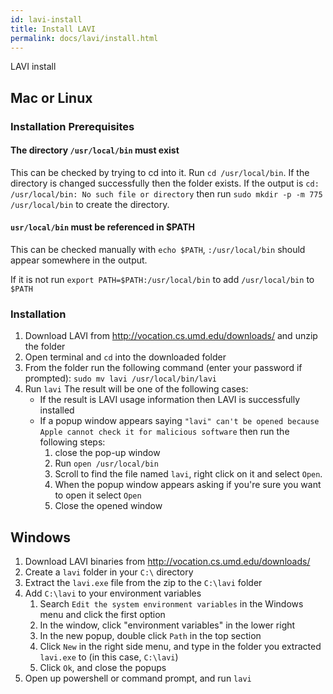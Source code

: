 ```yaml
---
id: lavi-install
title: Install LAVI
permalink: docs/lavi/install.html
---
```


LAVI install

## Mac or Linux

### Installation Prerequisites

#### The directory `/usr/local/bin` must exist
This can be checked by trying to cd into it.
Run `cd /usr/local/bin`.
If the directory is changed successfully then the folder exists. 
If the output is `cd: /usr/local/bin: No such file or directory` then run `sudo mkdir -p -m 775 /usr/local/bin` to create the directory.

#### `usr/local/bin` must be referenced in $PATH
This can be checked manually with `echo $PATH`, `:/usr/local/bin` should appear somewhere in the output.

If it is not run `export PATH=$PATH:/usr/local/bin` to add `/usr/local/bin` to `$PATH`

### Installation
1. Download LAVI from http://vocation.cs.umd.edu/downloads/ and unzip the folder
2. Open terminal and `cd` into the downloaded folder
3. From the folder run the following command (enter your password if prompted):
   `sudo mv lavi /usr/local/bin/lavi`
4. Run `lavi` The result will be one of the following cases:
   - If the result is LAVI usage information then LAVI is successfully installed
   - If a popup window appears saying `"lavi" can't be opened because Apple cannot check it for malicious software` then run the following steps:
     1. close the pop-up window
     2. Run `open /usr/local/bin`
     3. Scroll to find the file named `lavi`, right click on it and select `Open`. 
     4. When the popup window appears asking if you're sure you want to open it select `Open`
     5. Close the opened window

## Windows
1. Download LAVI binaries from http://vocation.cs.umd.edu/downloads/
2. Create a `lavi` folder in your `C:\` directory
3. Extract the `lavi.exe` file from the zip to the `C:\lavi` folder
4. Add `C:\lavi` to your environment variables
   1. Search `Edit the system environment variables` in the Windows menu and click the first option
   2. In the window, click "environment variables" in the lower right
   3. In the new popup, double click `Path` in the top section
   4. Click `New` in the right side menu, and type in the folder you extracted `lavi.exe` to (in this case, `C:\lavi`)
   5. Click `Ok`, and close the popups
5. Open up powershell or command prompt, and run `lavi`